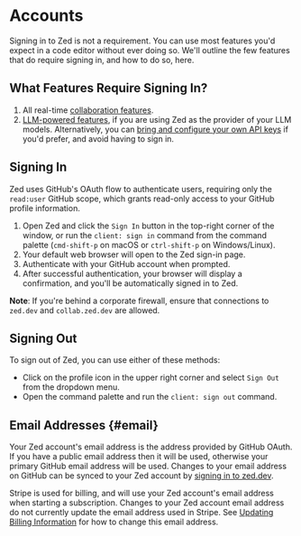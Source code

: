 # Accounts

Signing in to Zed is not a requirement. You can use most features you'd expect in a code editor without ever doing so. We'll outline the few features that do require signing in, and how to do so, here.

## What Features Require Signing In?

1. All real-time [collaboration features](./collaboration.md).
2. [LLM-powered features](./ai/overview.md), if you are using Zed as the provider of your LLM models. Alternatively, you can [bring and configure your own API keys](./ai/configuration.md#use-your-own-keys) if you'd prefer, and avoid having to sign in.

## Signing In

Zed uses GitHub's OAuth flow to authenticate users, requiring only the `read:user` GitHub scope, which grants read-only access to your GitHub profile information.

1. Open Zed and click the `Sign In` button in the top-right corner of the window, or run the `client: sign in` command from the command palette (`cmd-shift-p` on macOS or `ctrl-shift-p` on Windows/Linux).
2. Your default web browser will open to the Zed sign-in page.
3. Authenticate with your GitHub account when prompted.
4. After successful authentication, your browser will display a confirmation, and you'll be automatically signed in to Zed.

**Note**: If you're behind a corporate firewall, ensure that connections to `zed.dev` and `collab.zed.dev` are allowed.

## Signing Out

To sign out of Zed, you can use either of these methods:

- Click on the profile icon in the upper right corner and select `Sign Out` from the dropdown menu.
- Open the command palette and run the `client: sign out` command.

## Email Addresses {#email}

Your Zed account's email address is the address provided by GitHub OAuth. If you have a public email address then it will be used, otherwise your primary GitHub email address will be used. Changes to your email address on GitHub can be synced to your Zed account by [signing in to zed.dev](https://zed.dev/sign_in).

Stripe is used for billing, and will use your Zed account's email address when starting a subscription. Changes to your Zed account email address do not currently update the email address used in Stripe. See [Updating Billing Information](./ai/billing.md#updating-billing-info) for how to change this email address.
